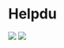 # Helpdu

![](https://github.com/ishan28mkip/helpdu/blob/master/public/images/Helpdu%20full%20screen.png?raw=true)
![](https://github.com/ishan28mkip/helpdu/blob/master/public/images/Capture.PNG?raw=true)
